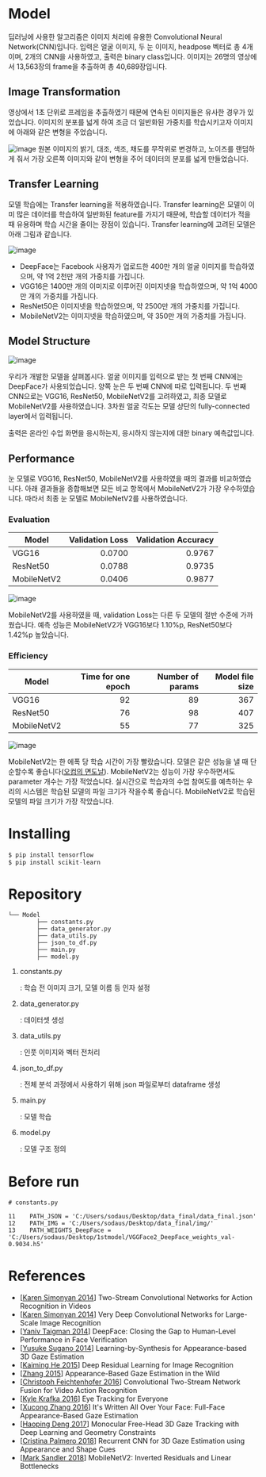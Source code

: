 # Model

 딥러닝에 사용한 알고리즘은 이미지 처리에 유용한 Convolutional Neural Network(CNN)입니다. 입력은 얼굴 이미지, 두 눈 이미지, headpose 벡터로 총 4개이며, 2개의 CNN을 사용하였고, 출력은 binary class입니다. 이미지는 26명의 영상에서 13,563장의 frame을 추출하여 총 40,689장입니다.
 
 
## Image Transformation
 영상에서 1초 단위로 프레임을 추출하였기 때문에 연속된 이미지들은 유사한 경우가 있었습니다. 이미지의 분포를 넓게 하여 조금 더 일반화된 가중치를 학습시키고자 이미지에 아래와 같은 변형을 주었습니다.
 
 ![image](https://user-images.githubusercontent.com/61040406/91671156-06662780-eb5f-11ea-9535-f7df072481b4.png)
 원본 이미지의 밝기, 대조, 색조, 채도를 무작위로 변경하고, 노이즈를 랜덤하게 줘서 가장 오른쪽 이미지와 같이 변형을 주어 데이터의 분포를 넓게 만들었습니다.
 

## Transfer Learning

 모델 학습에는 Transfer learning을 적용하였습니다. Transfer learning은 모델이 이미 많은 데이터를 학습하여 일반화된 feature를 가지기 때문에, 학습할 데이터가 적을 때 유용하며 학습 시간을 줄이는 장점이 있습니다. Transfer learning에 고려된 모델은 아래 그림과 같습니다. 

![image](https://user-images.githubusercontent.com/61040406/91663178-3d6a1800-eb22-11ea-93d6-9d1d2afd0ea5.png)

- DeepFace는 Facebook 사용자가 업로드한 400만 개의 얼굴 이미지를 학습하였으며, 약 1억 2천만 개의 가중치를 가집니다.
- VGG16은 1400만 개의 이미지로 이루어진 이미지넷을 학습하였으며, 약 1억 4000만 개의 가중치를 가집니다.
- ResNet50은 이미지넷을 학습하였으며, 약 2500만 개의 가중치를 가집니다.
- MobileNetV2는 이미지넷을 학습하였으며, 약 350만 개의 가중치를 가집니다.


## Model Structure

 ![image](https://user-images.githubusercontent.com/61040406/91663643-2aa51280-eb25-11ea-8a99-bb7c8df9c260.png)

 우리가 개발한 모델을 살펴봅시다. 얼굴 이미지를 입력으로 받는 첫 번째 CNN에는 DeepFace가 사용되었습니다. 양쪽 눈은 두 번째 CNN에 따로 입력됩니다. 두 번째 CNN으로는 VGG16, ResNet50, MobileNetV2를 고려하였고, 최종 모델로 MobileNetV2를 사용하였습니다. 3차원 얼굴 각도는 모델 상단의 fully-connected layer에서 입력됩니다.

 출력은 온라인 수업 화면을 응시하는지, 응시하지 않는지에 대한 binary 예측값입니다.

## Performance

 눈 모델로 VGG16, ResNet50, MobileNetV2를 사용하였을 때의 결과를 비교하였습니다. 아래 결과들을 종합해보면 모든 비교 항목에서 MobileNetV2가 가장 우수하였습니다. 따라서 최종 눈 모델로 MobileNetV2를 사용하였습니다.

### Evaluation
| Model | Validation Loss | Validation Accuracy |
|---|---:|---:|
| VGG16 | 0.0700 | 0.9767 |
| ResNet50 | 0.0788 | 0.9735 |
| MobileNetV2 | 0.0406 | 0.9877 |

![image](https://user-images.githubusercontent.com/61040406/91663276-d436d480-eb22-11ea-81f3-91a734354fda.png)

 MobileNetV2를 사용하였을 때, validation Loss는 다른 두 모델의 절반 수준에 가까웠습니다. 예측 성능은 MobileNetV2가 VGG16보다 1.10%p, ResNet50보다 1.42%p 높았습니다.

### Efficiency
| Model | Time for one epoch | Number of params | Model file size |
|---|---:|---:|---:|
| VGG16 | 92 | 89 | 367 |
| ResNet50 | 76 | 98 | 407 |
| MobileNetV2 | 55 | 77 | 325 |

![image](https://user-images.githubusercontent.com/61040406/91663207-6be7f300-eb22-11ea-8ccf-6b0449a0b6bb.png)

 MobileNetV2는 한 에폭 당 학습 시간이 가장 빨랐습니다. 모델은 같은 성능을 낼 때 단순할수록 좋습니다([오컴의 면도날](https://en.wikipedia.org/wiki/Occam%27s_razor)). MobileNetV2는 성능이 가장 우수하면서도 parameter 개수는 가장 적었습니다. 실시간으로 학습자의 수업 참여도를 예측하는 우리의 시스템은 학습된 모델의 파일 크기가 작을수록 좋습니다. MobileNetV2로 학습된 모델의 파일 크기가 가장 작았습니다.

# Installing

```python
$ pip install tensorflow
$ pip install scikit-learn
```

# Repository

```
└── Model
        ├── constants.py
        ├── data_generator.py
        ├── data_utils.py
        ├── json_to_df.py
        ├── main.py
        ├── model.py
```

1. constants.py

    : 학습 전 이미지 크기, 모델 이름 등 인자 설정

2. data_generator.py

    : 데이터셋 생성

3. data_utils.py

    : 인풋 이미지와 벡터 전처리

4. json_to_df.py

    : 전체 분석 과정에서 사용하기 위해 json 파일로부터 dataframe 생성

5. main.py

    : 모델 학습

6. model.py

    : 모델 구조 정의


# Before run
```
# constants.py

11    PATH_JSON = 'C:/Users/sodaus/Desktop/data_final/data_final.json'
12    PATH_IMG = 'C:/Users/sodaus/Desktop/data_final/img/'
13    PATH_WEIGHTS_DeepFace = 'C:/Users/sodaus/Desktop/1stmodel/VGGFace2_DeepFace_weights_val-0.9034.h5'
```


# References

- [[Karen Simonyan 2014](https://papers.nips.cc/paper/5353-two-stream-convolutional-networks-for-action-recognition-in-videos)] Two-Stream Convolutional Networks for Action Recognition in Videos
- [[Karen Simonyan 2014](https://arxiv.org/abs/1409.1556)] Very Deep Convolutional Networks for Large-Scale Image Recognition
- [[Yaniv Taigman 2014](https://www.cv-foundation.org/openaccess/content_cvpr_2014/html/Taigman_DeepFace_Closing_the_2014_CVPR_paper.html)] DeepFace: Closing the Gap to Human-Level Performance in Face Verification
- [[Yusuke Sugano 2014](https://ieeexplore.ieee.org/document/6909631)] Learning-by-Synthesis for Appearance-based 3D Gaze Estimation
- [[Kaiming He 2015](https://arxiv.org/abs/1512.03385)] Deep Residual Learning for Image Recognition
- [[Zhang 2015](https://arxiv.org/abs/1504.02863)] Appearance-Based Gaze Estimation in the Wild
- [[Christoph Feichtenhofer 2016](https://arxiv.org/abs/1604.06573)] Convolutional Two-Stream Network Fusion for Video Action Recognition
- [[Kyle Krafka 2016](https://arxiv.org/abs/1606.05814)] Eye Tracking for Everyone
- [[Xucong Zhang 2016](https://arxiv.org/abs/1611.08860)] It's Written All Over Your Face: Full-Face Appearance-Based Gaze Estimation
- [[Haoping Deng 2017](https://ieeexplore.ieee.org/document/8237603)] Monocular Free-Head 3D Gaze Tracking with Deep Learning and Geometry Constraints
- [[Cristina Palmero 2018](https://arxiv.org/abs/1805.03064)] Recurrent CNN for 3D Gaze Estimation using Appearance and Shape Cues
- [[Mark Sandler 2018](https://arxiv.org/abs/1801.04381)] MobileNetV2: Inverted Residuals and Linear Bottlenecks

